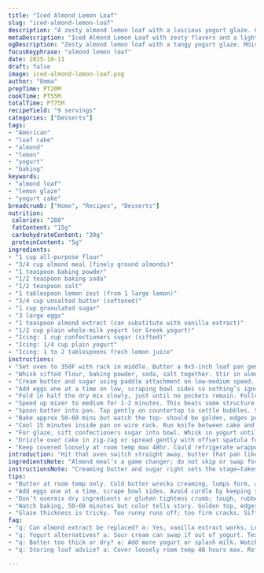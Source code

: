 ```yaml
---
title: "Iced Almond Lemon Loaf"
slug: "iced-almond-lemon-loaf"
description: "A zesty almond lemon loaf with a luscious yogurt glaze. Combines almond meal with flour for texture and tang from lemon zest and juice. Butter and sugar creamed until airy create a light crumb. Eggs added slowly to keep emulsification steady. Balanced leavening from baking powder and soda. Yogurt brings moisture and a slight tang, helping structure and crumb. Glaze made from confectioners sugar, yogurt, and lemon juice, drizzled or spread for a thin, tart veil. Baked until golden brown and tested visually and tactually, not just by time."
metaDescription: "Iced Almond Lemon Loaf with zesty flavors and a light crumb; almond meal and yogurt keep moisture while lemon glaze adds a tangy finish."
ogDescription: "Zesty almond lemon loaf with a tangy yogurt glaze. Moist crumb from almond meal and yogurt. Bake golden, glaze thin, watch rise, cool fully."
focusKeyphrase: "almond lemon loaf"
date: 2025-10-11
draft: false
image: iced-almond-lemon-loaf.png
author: "Emma"
prepTime: PT20M
cookTime: PT55M
totalTime: PT75M
recipeYield: "9 servings"
categories: ["Desserts"]
tags:
- "American"
- "loaf cake"
- "almond"
- "lemon"
- "yogurt"
- "baking"
keywords:
- "almond loaf"
- "lemon glaze"
- "yogurt cake"
breadcrumb: ["Home", "Recipes", "Desserts"]
nutrition: 
 calories: "280"
 fatContent: "15g"
 carbohydrateContent: "30g"
 proteinContent: "5g"
ingredients:
- "1 cup all-purpose flour"
- "3/4 cup almond meal (finely ground almonds)"
- "1 teaspoon baking powder"
- "1/2 teaspoon baking soda"
- "1/2 teaspoon salt"
- "1 tablespoon lemon zest (from 1 large lemon)"
- "3/4 cup unsalted butter (softened)"
- "1 cup granulated sugar"
- "3 large eggs"
- "1 teaspoon almond extract (can substitute with vanilla extract)"
- "1/2 cup plain whole-milk yogurt (or Greek yogurt)"
- "Icing: 1 cup confectioners sugar (sifted)"
- "Icing: 1/4 cup plain yogurt"
- "Icing: 1 to 2 tablespoons fresh lemon juice"
instructions:
- "Set oven to 350F with rack in middle. Butter a 9x5-inch loaf pan generously, corners and edges too to prevent burning or sticking."
- "Whisk sifted flour, baking powder, soda, salt together. Stir in almond meal and lemon zest thoroughly. Those dry bits bite in later, not just filler."
- "Cream butter and sugar using paddle attachment on low-medium speed. Don’t rush- takes about 5 minutes. Look for pale, fluffy texture, like whipped cream but stiffer."
- "Add eggs one at a time on low, scraping bowl sides so nothing’s ignored. Add almond extract last- that punch sneaks up on you."
- "Fold in half the dry mix slowly, just until no pockets remain. Follow immediately with yogurt—curdle risk if dry goes all at once. Then the rest of dry stuff. Don’t overmix or gluten will toughen crumb."
- "Speed up mixer to medium for 1-2 minutes. This beats some structure in, no dense, wet gut feeling inside once baked."
- "Spoon batter into pan. Tap gently on countertop to settle bubbles. Smooth top - we want even rise and no cratered surface."
- "Bake approx 50-60 mins but watch the top- should be golden, edges pulling from pan. Insert skewer in center, no sticky batter clinging. Toothpick with a few moist crumbs okay, raw batter no."
- "Cool 15 minutes inside pan on wire rack. Run knife between cake and pan edges carefully, invert onto rack, peel pan off. Let cake cool completely before glaze."
- "For glaze, sift confectioners sugar into bowl. Whisk in yogurt until thick, shiny. Add lemon juice in teaspoons until it drips slowly off whisk, not runny. Thick enough to hold shape but fluid for drizzle."
- "Drizzle over cake in zig-zag or spread gently with offset spatula for thin coat. Let set 30 minutes at room temp or fridge to firm glaze."
- "Keep covered loosely at room temp max 48hr. Could refrigerate wrapped for up to 5 days but bring back to room temp before slicing to soften butter and crumb again."
introduction: "Hit that oven switch straight away, butter that pan like you mean it. Flour, baking powder, soda, salt–sifted to keep air in, almond meal thrown in for grit and flavor. Butter and sugar get whipped till cloud-like. Eggs added slow- trust me, emulsifying’s key here. Almond extract, not too much or it's cloying but enough to notice. Yogurt gives the batter a tangy moisture punch, stops dryness that loafs usually get stuck with. The batter thickens but stays flowy. Baking’s a waiting game but watch color and bounce. The glaze? Not too thin or it just pools, not thick or it crusts hard. The zing of lemon grease all senses. Keep it covered, or it'll dry out and no one wants that crumbly disappointment. Learned that the hard way."
ingredientsNote: "Almond meal’s a game changer; do not skip or swap for plain meal without nuts unless you want a total flop. The yogurt adds moisture and tang but Greek yogurt can make it denser; thin with a tablespoon milk if needed. Butter at room temp is crucial for creaming; cold butter means lumps and tough baked goods. You can swap almond extract for vanilla extract but it's less punchy, and the almond meal is there to amplify that flavor. Lemon zest fresh crushed is a must; dried zest just falls flat. Baking powder and baking soda balance pH preventing metallic aftertaste. Substituting yogurt with sour cream works if you are out but expect a different crumb texture. Confectioners sugar must be sifted fully to avoid clumps in icing. Juice quality impacts glaze acidity and texture—use fresh lemons. Simple pantry adjustments make or break this loaf. No shortcuts here."
instructionsNote: "Creaming butter and sugar right sets the stage—takes 5 good minutes, fluff is non-negotiable. Adding eggs slow keeps emulsion steady; rushed, and batter splits or looks curdled. Folding dry ingredients needs patience—overwork gluten and you’ll get a tough, rubbery cake. Yogurt incorporation last is a trick I picked up to keep the batter tender but structured. Baking time can vary; look for that golden hue, edges pulling slightly back from pan, and skewer with a few moist crumbs but no wet batter. Cooling inside pan first prevents collapse, then inversion releases steam evenly. The glaze needs TLC balancing thickness; too thin runs off and too thick cracks. Drizzle or spread, your call. Let it set fully or it’ll be messy when cutting. Keep cake covered but not airtight right away, the glaze breathes but you don’t want dry cake. Always best fresh but leftovers can surprise when warmed before serving."
tips:
- "Butter at room temp only. Cold butter wrecks creaming, lumps form, air won’t whip. Paddle attachment moves slow, toss sugar in gradually. Takes 5 minutes straight, look pale, fluffy, almost stiff but soft enough to fold. Rushing kills texture."
- "Add eggs one at a time, scrape bowl sides. Avoid curdle by keeping speed low. Almond extract last, subtle punch deserving gentle fold. Add dry in halves, then yogurt between to prevent clumps, sudden dry dump breaks batter flow. Folding not mixing."
- "Don’t overmix dry ingredients or gluten tightens crumb; tough, rubbery loops happen fast. Yogurt adds moisture but can weigh batter; Greek yogurt denser, thin with milk if batter drags. Keep batter loose but structured, feeds rise."
- "Watch baking, 50-60 minutes but color tells story. Golden top, edges pulling from pan. Skewer test—moist crumbs okay, wet batter no. Tap pan lightly after scooping batter for bubble release; surface smooth, no crater means even rise."
- "Glaze thickness is tricky. Too runny runs off; too firm cracks. Sift sugar well, whisk with yogurt slowly. Lemon juice in teaspoons added last, drip off whisk like slow honey, not thin syrup. Apply zig-zag for texture or spread thin for subtle glaze."
faq:
- "q: Can almond extract be replaced? a: Yes, vanilla extract works. Less punch though. Almond meal amps flavor so vanilla might dull overall. Adjust sugar down slightly if too sweet."
- "q: Yogurt alternatives? a: Sour cream can swap if out of yogurt. Texture changes, crumb denser. Adjust moisture with splash milk. Use plain dairy for mild tang, Greek yogurt alters density."
- "q: Batter too thick or dry? a: Add more yogurt or splash milk. Watch folding—overmix stiffens gluten, crumb toughens. Dry ingredients folded gently, don’t dump at once. Mix till just combined."
- "q: Storing loaf advice? a: Cover loosely room temp 48 hours max. Refrigerate wrapped up to 5 days. Bring to room temp before slicing to soften crumb and butter. Glaze keeps moist but cracks if too cold."

---
```

